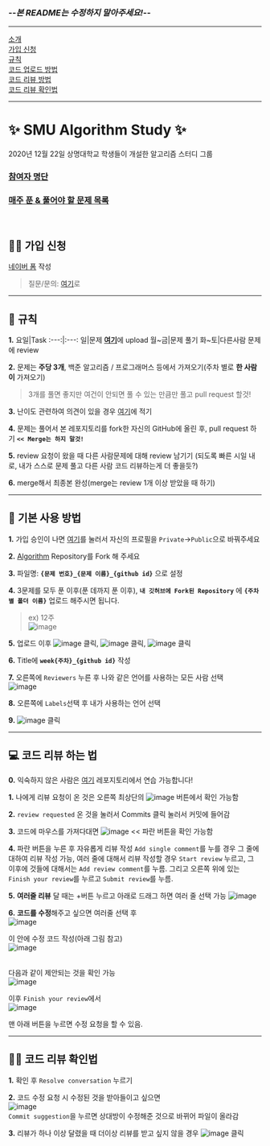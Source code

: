 ### --*본 README는 수정하지 말아주세요!*--
---
[소개](#-smu-algorithm-study-)  
[가입 신청](#-가입-신청)  
[규칙](#-규칙)  
[코드 업로드 방법](#-기본-사용-방법)   
[코드 리뷰 방법](#-코드-리뷰-하는-법)  
[코드 리뷰 확인법](#%EF%B8%8F-코드-리뷰-확인법)  

---
# ✨ SMU Algorithm Study ✨
2020년 12월 22일 상명대학교 학생들이 개설한 알고리즘 스터디 그룹  


### [참여자 명단](https://github.com/SMU-Algorithm-Study/Question-list#-contributors)  
### [매주 푼 & 풀어야 할 문제 목록](https://github.com/SMU-Algorithm-Study/Question-list#-%EC%8A%A4%ED%84%B0%EB%94%94-%EB%AC%B8%EC%A0%9C-%EB%AA%A9%EB%A1%9D)
<br>

## 👩‍💻 가입 신청
[네이버 폼](http://naver.me/xWNjc6Os) 작성
> 질문/문의: [여기](https://github.com/SMU-Algorithm-Study/Question-list/discussions/categories/%EC%8A%A4%ED%84%B0%EB%94%94-%EA%B4%80%EB%A0%A8-%EC%A7%88%EB%AC%B8)로  
---
## 🔔 규칙
**1.**
요일|Task
:---:|:---:
일|문제 [**여기**](https://github.com/SMU-Algorithm-Study/Question-list#%EC%8A%A4%ED%84%B0%EB%94%94-%EB%AC%B8%EC%A0%9C-%EB%AA%A9%EB%A1%9D)에 upload
월~금|문제 풀기
화~토|다른사람 문제에 review

**2.** 문제는 **주당 3개**, 백준 알고리즘 / 프로그래머스 등에서 가져오기(주차 별로 **한 사람이** 가져오기)
> 3개를 풀면 좋지만 여건이 안되면 풀 수 있는 만큼만 풀고 pull request 할것!

**3.** 난이도 관련하여 의견이 있을 경우 [여기](https://github.com/SMU-Algorithm-Study/Question-list/discussions/categories/%EB%AC%B8%EC%A0%9C-%EB%82%9C%EC%9D%B4%EB%8F%84-%EA%B4%80%EB%A0%A8)에 적기

**4.** 문제는 풀어서 본 레포지토리를 fork한 자신의 GitHub에 올린 후, pull request 하기     **`<< Merge는 하지 말것!`**

**5.** review 요청이 왔을 때 다른 사람문제에 대해 review 남기기 (되도록 빠른 시일 내로, 내가 스스로 문제 풀고 다른 사람 코드 리뷰하는게 더 좋을듯?)

**6.** merge해서 최종본 완성(merge는 review 1개 이상 받았을 때 하기)

---
## 🎇 기본 사용 방법
**1.** 가입  승인이 나면 [여기](https://github.com/orgs/SMU-Algorithm-Study/people)를 눌러서 자신의 프로필을 `Private`->`Public`으로 바꿔주세요  

**2.** [Algorithm](https://github.com/SMU-Algorithm-Study/Algorithm) Repository를 Fork 해 주세요

**3.** 파일명: **`{문제 번호}_{문제 이름}_{github id}`** 으로 설정  

**4.** 3문제를 모두 푼 이후(푼 데까지 푼 이후), **`내 깃허브에 Fork된 Repository`** 에 **`{주차별 폴더 이름}`** 업로드 해주시면 됩니다.
> ex) 12주  
![image](https://user-images.githubusercontent.com/45448731/103146083-b8b5a080-4787-11eb-8686-470579b04a16.png)

**5.** 업로드 이후 ![image](https://user-images.githubusercontent.com/45448731/103146105-eef32000-4787-11eb-968c-54b5284cda26.png) 클릭, ![image](https://user-images.githubusercontent.com/45448731/103146113-0e8a4880-4788-11eb-9d56-65956df531b8.png) 클릭, ![image](https://user-images.githubusercontent.com/45448731/103146126-1c3fce00-4788-11eb-98a0-54d0adedb34a.png) 클릭  

**6.** Title에 **`week{주차}_{github id}`** 작성  

**7.** 오른쪽에 `Reviewers` 누른 후 
나와 같은 언어를 사용하는 모든 사람 선택  
![image](https://user-images.githubusercontent.com/45448731/103146146-69bc3b00-4788-11eb-89a5-b0bc703cb8d8.png)  

**8.** 오른쪽에 `Labels`선택 후 내가 사용하는 언어 선택  

**9.** ![image](https://user-images.githubusercontent.com/45448731/103146172-ee0ebe00-4788-11eb-99dc-83238ec02e2a.png) 클릭


---
## 💻 코드 리뷰 하는 법
**0.** 익숙하지 않은 사람은 [여기](https://github.com/SMU-Algorithm-Study/review-test) 레포지토리에서 연습 가능합니다!  

**1.** 나에게 리뷰 요청이 온 것은 오른쪽 최상단의 ![image](https://user-images.githubusercontent.com/45448731/103146197-4776ed00-4789-11eb-99dd-f3300201123a.png) 버튼에서 확인 가능함  

**2.** `review requested` 온 것을 눌러서 Commits 클릭 눌러서 커밋에 들어감

**3.** 코드에 마우스를 가져다대면 ![image](https://user-images.githubusercontent.com/45448731/103146239-a6d4fd00-4789-11eb-93ba-5bc17f1d6665.png) << 파란 버튼을 확인 가능함  

**4.** 파란 버튼을 누른 후 자유롭게 리뷰 작성
`Add single comment`를 누를 경우 그 줄에 대하여 리뷰 작성 가능, 여러 줄에 대해서 리뷰 작성할 경우 `Start review` 누르고, 그 이후에 것들에 대해서는 `Add review comment`를 누름. 그리고 오른쪽 위에 있는 `Finish your review`를 누르고 `Submit review`를 누름.  

**5.** **여러줄 리뷰** 달 때는 +버튼 누르고 아래로 드래그 하면 여러 줄 선택 가능
![image](https://user-images.githubusercontent.com/45448731/103166220-3d292180-4863-11eb-8d47-7c7ef29b0bcb.png)

**6.** **코드를 수정**해주고 싶으면 여러줄 선택 후  
![image](https://user-images.githubusercontent.com/45448731/103166411-11a73680-4865-11eb-894e-669583947411.png)  

이 안에 수정 코드 작성(아래 그림 참고)  
![image](https://user-images.githubusercontent.com/45448731/103166417-2aafe780-4865-11eb-908b-bf093ae9aa93.png)  
<br>

다음과 같이 제안되는 것을 확인 가능  
![image](https://user-images.githubusercontent.com/45448731/103166429-4dda9700-4865-11eb-8dad-739876b0b4d3.png)

이후 `Finish your review`에서   
![image](https://user-images.githubusercontent.com/45448731/103166523-22a47780-4866-11eb-854b-3bbd1863d6d1.png)

맨 아래 버튼을 누르면 수정 요청을 할 수 있음.

---
## 🙆‍♀️ 코드 리뷰 확인법
**1.** 확인 후 `Resolve conversation` 누르기  

**2.** 코드 수정 요청 시 수정된 것을 받아들이고 싶으면  
![image](https://user-images.githubusercontent.com/45448731/103166526-2e903980-4866-11eb-8ec2-899b8249ca14.png)  
`Commit suggestion`을 누르면 상대방이 수정해준 것으로 바뀌어 파일이 올라감  

**3.** 리뷰가 하나 이상 달렸을 때 더이상 리뷰를 받고 싶지 않을 경우 ![image](https://user-images.githubusercontent.com/45448731/103146310-9a9d6f80-478a-11eb-8829-d2f14fd679f7.png) 클릭  
